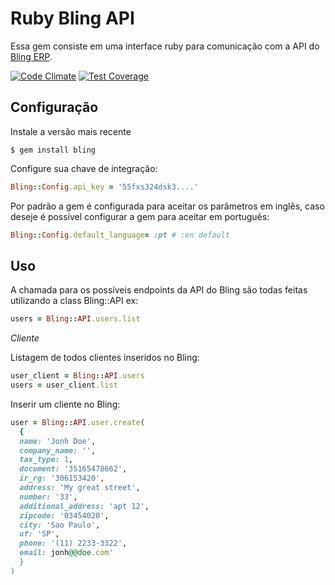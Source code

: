 # Ruby Bling API

Essa gem consiste em uma interface ruby para comunicação com a API do [Bling ERP](https://www.bling.com.br).

[![Code Climate](https://codeclimate.com/github/locomotivapro/bling/badges/gpa.svg)](https://codeclimate.com/github/locomotivapro/bling)
[![Test Coverage](https://codeclimate.com/github/locomotivapro/bling/badges/coverage.svg)](https://codeclimate.com/github/locomotivapro/bling/coverage)

## Configuração

Instale a versão mais recente

```
$ gem install bling
```

Configure sua chave de integração:

```ruby
Bling::Config.api_key = '55fxs324dsk3....'
```

Por padrão a gem é configurada para aceitar os parâmetros em inglês,
caso deseje é possível configurar a gem para aceitar em português:

```ruby
Bling::Config.default_language= :pt # :en default
```

## Uso

A chamada para os possíveis endpoints da API do Bling são todas feitas
utilizando a class Bling::API ex:

```ruby
users = Bling::API.users.list
```

*Cliente*

Listagem de todos clientes inseridos no Bling:

```ruby
user_client = Bling::API.users
users = user_client.list
```

Inserir um cliente no Bling:

```ruby
user = Bling::API.user.create(
  {
  name: 'Jonh Doe',
  company_name: '',
  tax_type: 1,
  document: '35165478662',
  ir_rg: '306153420',
  address: 'My great street',
  number: '33',
  additional_address: 'apt 12',
  zipcode: '03454020',
  city: 'Sao Paulo',
  uf: 'SP',
  phone: '(11) 2233-3322',
  email: jonh@@doe.com'
  }
)

```

